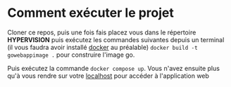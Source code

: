 # Comment exécuter le projet

Cloner ce repos, puis une fois fais placez vous dans le répertoire **HYPERVISION**
puis exécutez les commandes suivantes depuis un terminal (il vous faudra avoir installé [docker](https://www.docker.com/products/docker-desktop/) au préalable)
``` docker build -t gowebappimage . ```
pour construire l'image go.

Puis exécutez la commande ``` docker compose up ```.
Vous n'avez ensuite plus qu'à vous rendre sur votre [localhost](http://localhost:3000) pour accéder à l'application web
